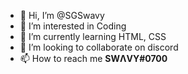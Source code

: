 - 👋 Hi, I’m @SGSwavy
- 👀 I’m interested in Coding
- 🌱 I’m currently learning HTML, CSS
- 💞️ I’m looking to collaborate on discord
- 📫 How to reach me **SWΛVY#0700**

<!---
SGSwavy/SGSwavy is a ✨ special ✨ repository because its `README.md` (this file) appears on your GitHub profile.
You can click the Preview link to take a look at your changes.
--->
